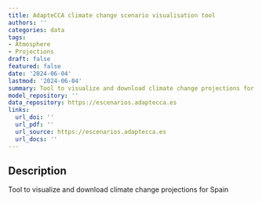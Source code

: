 ```yaml
---
title: AdapteCCA climate change scenario visualisation tool
authors: ''
categories: data
tags:
- Atmosphere
- Projections
draft: false
featured: false
date: '2024-06-04'
lastmod: '2024-06-04'
summary: Tool to visualize and download climate change projections for Spain
model_repository: ''
data_repository: https://escenarios.adaptecca.es
links:
  url_doi: ''
  url_pdf: ''
  url_source: https://escenarios.adaptecca.es
  url_docs: ''
---
```


## Description

Tool to visualize and download climate change projections for Spain

